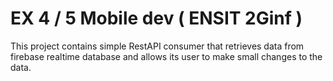 # EX 4 / 5 Mobile dev ( ENSIT 2Ginf )

This project contains simple RestAPI consumer that retrieves data from firebase realtime database and allows its user to make small changes to the data.
